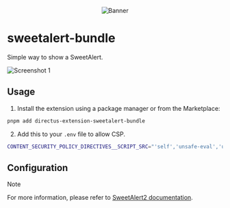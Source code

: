 <p align="center"><img alt="Banner" src="https://raw.githubusercontent.com/nerkarso/directus-extensions/master/.github/banner.png"></p>

# sweetalert-bundle

Simple way to show a SweetAlert.

![Screenshot 1](https://raw.githubusercontent.com/nerkarso/directus-extensions/master/bundles/sweetalert/.screenshots/01.png)

## Usage

1. Install the extension using a package manager or from the Marketplace:

```sh
pnpm add directus-extension-sweetalert-bundle
```

2. Add this to your `.env` file to allow CSP.

```sh
CONTENT_SECURITY_POLICY_DIRECTIVES__SCRIPT_SRC="'self','unsafe-eval','unsafe-inline',https://cdn.jsdelivr.net"
```

## Configuration

> [!NOTE]
> For more information, please refer to [SweetAlert2 documentation](https://sweetalert2.github.io).
